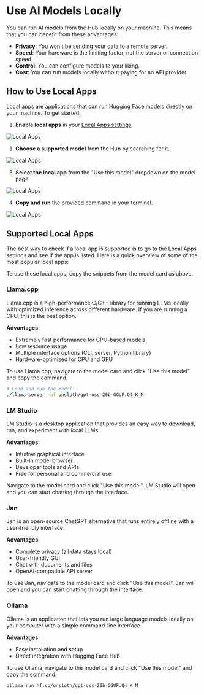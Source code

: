 # Use AI Models Locally

You can run AI models from the Hub locally on your machine. This means that you can benefit from these advantages:

- **Privacy**: You won't be sending your data to a remote server.
- **Speed**: Your hardware is the limiting factor, not the server or connection speed.
- **Control**: You can configure models to your liking.
- **Cost**: You can run models locally without paying for an API provider.

## How to Use Local Apps

Local apps are applications that can run Hugging Face models directly on your machine. To get started:

1. **Enable local apps** in your [Local Apps settings](https://huggingface.co/settings/local-apps).

![Local Apps](https://huggingface.co/datasets/huggingface/documentation-images/resolve/main/local-apps/settings.png)

1. **Choose a supported model** from the Hub by searching for it.

![Local Apps](https://huggingface.co/datasets/huggingface/documentation-images/resolve/main/local-apps/search_llamacpp.png)

3. **Select the local app** from the "Use this model" dropdown on the model page.

![Local Apps](https://huggingface.co/datasets/huggingface/documentation-images/resolve/main/local-apps/button.png)

4. **Copy and run** the provided command in your terminal.

![Local Apps](https://huggingface.co/datasets/huggingface/documentation-images/resolve/main/local-apps/command.png)

## Supported Local Apps

The best way to check if a local app is supported is to go to the Local Apps settings and see if the app is listed. Here is a quick overview of some of the most popular local apps:

<Tip>

To use these local apps, copy the snippets from the model card as above.

</Tip>

### Llama.cpp

Llama.cpp is a high-performance C/C++ library for running LLMs locally with optimized inference across different hardware. If you are running a CPU, this is the best option.

**Advantages:**
- Extremely fast performance for CPU-based models
- Low resource usage
- Multiple interface options (CLI, server, Python library)
- Hardware-optimized for CPU and GPU

To use Llama.cpp, navigate to the model card and click "Use this model" and copy the command.

```sh
# Load and run the model:
./llama-server -hf unsloth/gpt-oss-20b-GGUF:Q4_K_M
```

### LM Studio

LM Studio is a desktop application that provides an easy way to download, run, and experiment with local LLMs.

**Advantages:**
- Intuitive graphical interface
- Built-in model browser
- Developer tools and APIs
- Free for personal and commercial use

Navigate to the model card and click "Use this model". LM Studio will open and you can start chatting through the interface.

### Jan

Jan is an open-source ChatGPT alternative that runs entirely offline with a user-friendly interface.

**Advantages:**
- Complete privacy (all data stays local)
- User-friendly GUI
- Chat with documents and files
- OpenAI-compatible API server

To use Jan, navigate to the model card and click "Use this model". Jan will open and you can start chatting through the interface.

### Ollama

Ollama is an application that lets you run large language models locally on your computer with a simple command-line interface.

**Advantages:**
- Easy installation and setup
- Direct integration with Hugging Face Hub

To use Ollama, navigate to the model card and click "Use this model" and copy the command.

```sh
ollama run hf.co/unsloth/gpt-oss-20b-GGUF:Q4_K_M
```